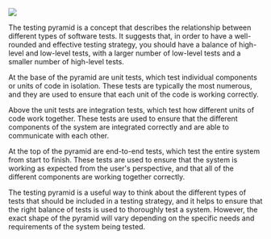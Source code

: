 ![](https://www.onpathtesting.com/hs-fs/hubfs/agile%20testing%20pyramid%20onpath%20testing%20QA.png?width=3891&name=agile%20testing%20pyramid%20onpath%20testing%20QA.png)

The testing pyramid is a concept that describes the relationship between different types of software tests. It suggests that, in order to have a well-rounded and effective testing strategy, you should have a balance of high-level and low-level tests, with a larger number of low-level tests and a smaller number of high-level tests.

At the base of the pyramid are unit tests, which test individual components or units of code in isolation. These tests are typically the most numerous, and they are used to ensure that each unit of the code is working correctly.

Above the unit tests are integration tests, which test how different units of code work together. These tests are used to ensure that the different components of the system are integrated correctly and are able to communicate with each other.

At the top of the pyramid are end-to-end tests, which test the entire system from start to finish. These tests are used to ensure that the system is working as expected from the user's perspective, and that all of the different components are working together correctly.

The testing pyramid is a useful way to think about the different types of tests that should be included in a testing strategy, and it helps to ensure that the right balance of tests is used to thoroughly test a system. However, the exact shape of the pyramid will vary depending on the specific needs and requirements of the system being tested.